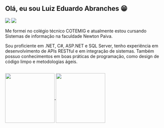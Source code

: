 ## Olá, eu sou Luiz Eduardo Abranches 😁

<div>
  <a href = "mailto:luizeduardoabranches@hotmail.com"><img src="https://img.shields.io/badge/-Gmail-%23333?style=for-the-badge&logo=gmail&logoColor=white"        target="_blank"></a>
  <a href = "https://www.linkedin.com/in/luiz-eduardo-abranches"><img src="https://img.shields.io/badge/LinkedIn-0077B5?style=for-the-badge&logo=linkedin&logoColor=white" target="_blank"></a>
</div>

Me formei no colégio técnico COTEMIG e atualmente estou cursando Sistemas de informação na faculdade Newton Paiva.

Sou proficiente em .NET, C#, ASP.NET e SQL Server, tenho experiência em desenvolvimento de APIs RESTful e em integração de sistemas. Também possuo conhecimentos em boas práticas de programação, como design de código limpo e metodologias ágeis.

##
  
<a href="https://github.com/luizeduardoabranches">
  <img height="160px" align="center" src="https://github-readme-stats.vercel.app/api/top-langs/?username=luizranngel&layout=compact&theme=discord_old_blurple"/>
</a>
<a href="https://github.com/luizeduardoabranches/buraco-nas-letras">
  <img height="160px" align="center" src="https://github-readme-stats.vercel.app/api/pin/?username=luizranngel&repo=buraco-nas-letras&theme=discord_old_blurple" />
</a>
